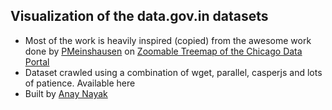 ## Visualization of the data.gov.in datasets

* Most of the work is heavily inspired (copied) from the awesome work done by [PMeinshausen](https://github.com/PMeinshausen) on [Zoomable Treemap of the Chicago Data Portal](https://gist.github.com/PMeinshausen/5806106)
* Dataset crawled using a combination of wget, parallel, casperjs and lots of patience. Available here
* Built by [Anay Nayak](http://about.me/anaynayak)
